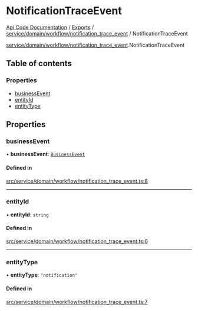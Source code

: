 # NotificationTraceEvent
 
[Api Code Documentation](../README.md) / [Exports](../modules.md) / [service/domain/workflow/notification\_trace\_event](../modules/service_domain_workflow_notification_trace_event.md) / NotificationTraceEvent

[service/domain/workflow/notification\_trace\_event](../modules/service_domain_workflow_notification_trace_event.md).NotificationTraceEvent

## Table of contents

### Properties

- [businessEvent](service_domain_workflow_notification_trace_event.NotificationTraceEvent.md#businessevent)
- [entityId](service_domain_workflow_notification_trace_event.NotificationTraceEvent.md#entityid)
- [entityType](service_domain_workflow_notification_trace_event.NotificationTraceEvent.md#entitytype)

## Properties

### businessEvent

• **businessEvent**: [`BusinessEvent`](../modules/service_domain_business_event.md#businessevent)

#### Defined in

[src/service/domain/workflow/notification_trace_event.ts:8](https://github.com/openkfw/TruBudget/blob/e3c318d/api/src/service/domain/workflow/notification_trace_event.ts#L8)

___

### entityId

• **entityId**: `string`

#### Defined in

[src/service/domain/workflow/notification_trace_event.ts:6](https://github.com/openkfw/TruBudget/blob/e3c318d/api/src/service/domain/workflow/notification_trace_event.ts#L6)

___

### entityType

• **entityType**: ``"notification"``

#### Defined in

[src/service/domain/workflow/notification_trace_event.ts:7](https://github.com/openkfw/TruBudget/blob/e3c318d/api/src/service/domain/workflow/notification_trace_event.ts#L7)
